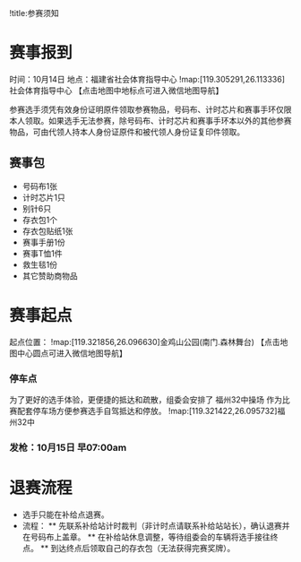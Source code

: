 !title:参赛须知

# 赛事报到
时间：10月14日
地点：福建省社会体育指导中心
!map:[119.305291,26.113336]社会体育指导中心
【点击地图中地标点可进入微信地图导航】

参赛选手须凭有效身份证明原件领取参赛物品，号码布、计时芯片和赛事手环仅限本人领取。如果选手无法参赛，除号码布、计时芯片和赛事手环本以外的其他参赛物品，可由代领人持本人身份证原件和被代领人身份证复印件领取。
## 赛事包
* 号码布1张
* 计时芯片1只
* 别针6只
* 存衣包1个
* 存衣包贴纸1张
* 赛事手册1份
* 赛事T恤1件
* 救生毯1份
* 其它赞助商物品

# 赛事起点
起点位置：
!map:[119.321856,26.096630]金鸡山公园(南门.森林舞台)
【点击地图中心圆点可进入微信地图导航】
### 停车点
为了更好的选手体验，更便捷的抵达和疏散，组委会安排了 福州32中操场 作为比赛配套停车场方便参赛选手自驾抵达和停放。
!map:[119.321422,26.095732]福州32中

### 发枪：10月15日 早07:00am

# 退赛流程
* 选手只能在补给点退赛。
* 流程：
** 先联系补给站计时裁判（非计时点请联系补给站站长），确认退赛并在号码布上盖章。
** 在补给站休息调整，等待组委会的车辆将选手接往终点。
** 到达终点后领取自己的存衣包（无法获得完赛奖牌）。
